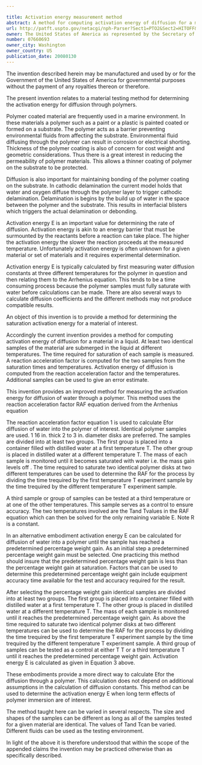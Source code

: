 ```yaml
---

title: Activation energy measurement method
abstract: A method for computing activation energy of diffusion for a material in a liquid is provided. At least two identical samples of the material are submerged in the liquid at different temperatures. The time required for each sample to reach a goal weight percentage is measured. A reaction acceleration factor is computed for the two samples from the resulting times and temperatures. Activation energy of diffusion is computed from the reaction acceleration factor and the temperatures. Additional samples can be used to give an error estimate.
url: http://patft.uspto.gov/netacgi/nph-Parser?Sect1=PTO2&Sect2=HITOFF&p=1&u=%2Fnetahtml%2FPTO%2Fsearch-adv.htm&r=1&f=G&l=50&d=PALL&S1=07660693&OS=07660693&RS=07660693
owner: The United States of America as represented by the Secretary of the Navy
number: 07660693
owner_city: Washington
owner_country: US
publication_date: 20080130
---
```

The invention described herein may be manufactured and used by or for the Government of the United States of America for governmental purposes without the payment of any royalties thereon or therefore.

The present invention relates to a material testing method for determining the activation energy for diffusion through polymers.

Polymer coated material are frequently used in a marine environment. In these materials a polymer such as a paint or a plastic is painted coated or formed on a substrate. The polymer acts as a barrier preventing environmental fluids from affecting the substrate. Environmental fluid diffusing through the polymer can result in corrosion or electrical shorting. Thickness of the polymer coating is also of concern for cost weight and geometric considerations. Thus there is a great interest in reducing the permeability of polymer materials. This allows a thinner coating of polymer on the substrate to be protected.

Diffusion is also important for maintaining bonding of the polymer coating on the substrate. In cathodic delamination the current model holds that water and oxygen diffuse through the polymer layer to trigger cathodic delamination. Delamination is begins by the build up of water in the space between the polymer and the substrate. This results in interfacial blisters which triggers the actual delamination or debonding.

Activation energy E is an important value for determining the rate of diffusion. Activation energy is akin to an energy barrier that must be surmounted by the reactants before a reaction can take place. The higher the activation energy the slower the reaction proceeds at the measured temperature. Unfortunately activation energy is often unknown for a given material or set of materials and it requires experimental determination.

Activation energy E is typically calculated by first measuring water diffusion constants at three different temperatures for the polymer in question and then relating them to the Arrhenius equation. This tends to be a time consuming process because the polymer samples must fully saturate with water before calculations can be made. There are also several ways to calculate diffusion coefficients and the different methods may not produce compatible results.

An object of this invention is to provide a method for determining the saturation activation energy for a material of interest.

Accordingly the current invention provides a method for computing activation energy of diffusion for a material in a liquid. At least two identical samples of the material are submerged in the liquid at different temperatures. The time required for saturation of each sample is measured. A reaction acceleration factor is computed for the two samples from the saturation times and temperatures. Activation energy of diffusion is computed from the reaction acceleration factor and the temperatures. Additional samples can be used to give an error estimate.

This invention provides an improved method for measuring the activation energy for diffusion of water through a polymer. This method uses the reaction acceleration factor RAF equation derived from the Arrhenius equation 

The reaction acceleration factor equation 1 is used to calculate Efor diffusion of water into the polymer of interest. Identical polymer samples are used. 1 16 in. thick 2 to 3 in. diameter disks are preferred. The samples are divided into at least two groups. The first group is placed into a container filled with distilled water at a first temperature T. The other group is placed in distilled water at a different temperature T. The mass of each sample is monitored until it becomes saturated with water i.e. the mass gain levels off . The time required to saturate two identical polymer disks at two different temperatures can be used to determine the RAF for the process by dividing the time trequired by the first temperature T experiment sample by the time trequired by the different temperature T experiment sample.

A third sample or group of samples can be tested at a third temperature or at one of the other temperatures. This sample serves as a control to ensure accuracy. The two temperatures involved are the Tand Tvalues in the RAF equation which can then be solved for the only remaining variable E. Note R is a constant. 

In an alternative embodiment activation energy E can be calculated for diffusion of water into a polymer until the sample has reached a predetermined percentage weight gain. As an initial step a predetermined percentage weight gain must be selected. One practicing this method should insure that the predetermined percentage weight gain is less than the percentage weight gain at saturation. Factors that can be used to determine this predetermined percentage weight gain include equipment accuracy time available for the test and accuracy required for the result.

After selecting the percentage weight gain identical samples are divided into at least two groups. The first group is placed into a container filled with distilled water at a first temperature T. The other group is placed in distilled water at a different temperature T. The mass of each sample is monitored until it reaches the predetermined percentage weight gain. As above the time required to saturate two identical polymer disks at two different temperatures can be used to determine the RAF for the process by dividing the time trequired by the first temperature T experiment sample by the time trequired by the different temperature T experiment sample. A third group of samples can be tested as a control at either T T or a third temperature T until it reaches the predetermined percentage weight gain. Activation energy E is calculated as given in Equation 3 above.

These embodiments provide a more direct way to calculate Efor the diffusion through a polymer. This calculation does not depend on additional assumptions in the calculation of diffusion constants. This method can be used to determine the activation energy E when long term effects of polymer immersion are of interest.

The method taught here can be varied in several respects. The size and shapes of the samples can be different as long as all of the samples tested for a given material are identical. The values of Tand Tcan be varied. Different fluids can be used as the testing environment.

In light of the above it is therefore understood that within the scope of the appended claims the invention may be practiced otherwise than as specifically described.

